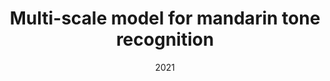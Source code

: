 ---
title: "Multi-scale model for mandarin tone recognition"
authors:
- Linkai Peng
- Wang Dai
- Dengfeng Ke
- Jinsong Zhang
date: "2021"

publication: "ISCSLP 2021"

---